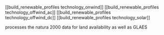 [[build_renewable_profiles technology_onwind]]
[[build_renewable_profiles technology_offwind_ac]]
[[build_renewable_profiles technology_offwind_dc]]
[[build_renewable_profiles technology_solar]]

processes the natura 2000 data for land availability as well as GLAES